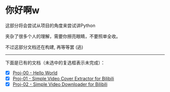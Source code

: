 # 你好啊w

这部分将会尝试从项目的角度来尝试讲Python

夹杂了很多个人的理解，需要你擦亮眼睛，不要照单全收。

不过这部分文档还在构建, 再等等罢 (逃)

---

下面是已有的文档（未选中的复选框表示未完成）：
- [x] [Proj-00 - Hello World](./proj-00/README.md)
- [x] [Proj-01 - Simple Video Cover Extractor for Bilibili](./proj-01/README.md)
- [x] [Proj-02 - Simple Video Downloader for Bilibili](./proj-02/README.md)